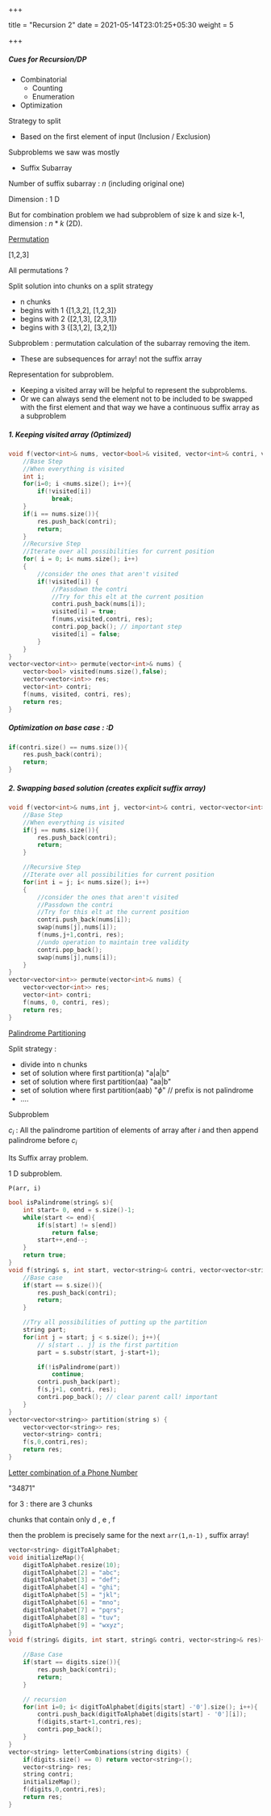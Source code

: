 +++

title = "Recursion 2"
date = 2021-05-14T23:01:25+05:30
weight = 5

+++

##### Cues for Recursion/DP

- Combinatorial
  - Counting
  - Enumeration
- Optimization

Strategy to split

- Based on the first element of input (Inclusion / Exclusion)

Subproblems we saw was mostly

- Suffix Subarray

Number of suffix subarray : $n$ (including original one)

Dimension : 1 D

But for combination problem we had subproblem of size k and size k-1, dimension : $n*k$  (2D).

[Permutation](https://leetcode.com/problems/permutations/)

[1,2,3]

All permutations ?

Split solution into chunks on a split strategy

- n chunks
- begins with 1 {[1,3,2], [1,2,3]}
- begins with 2 {[2,1,3], [2,3,1]}
- begins with 3 {[3,1,2], [3,2,1]}

Subproblem : permutation calculation of the subarray removing the item.

- These are subsequences for array! not the suffix array

Representation for subproblem.

- Keeping a visited array will be helpful to represent the subproblems.
- Or we can always send the element not to be included to be swapped with the first element and that way we have a continuous suffix array as a subproblem

##### 1. Keeping visited array (Optimized)

````c++
void f(vector<int>& nums, vector<bool>& visited, vector<int>& contri, vector<vector<int>>& res){
    //Base Step
    //When everything is visited
    int i;
    for(i=0; i <nums.size(); i++){
        if(!visited[i])
            break;
    }
    if(i == nums.size()){
        res.push_back(contri);
        return;
    }
    //Recursive Step
    //Iterate over all possibilities for current position
    for( i = 0; i< nums.size(); i++)
    {
        //consider the ones that aren't visited
        if(!visited[i]) {
            //Passdown the contri
            //Try for this elt at the current position
            contri.push_back(nums[i]);
            visited[i] = true;
            f(nums,visited,contri, res);
            contri.pop_back(); // important step
            visited[i] = false;
        } 
    }
}
vector<vector<int>> permute(vector<int>& nums) {
    vector<bool> visited(nums.size(),false);
    vector<vector<int>> res;
    vector<int> contri;
    f(nums, visited, contri, res);
    return res;
}
````

##### Optimization on base case : :D

````c++
if(contri.size() == nums.size()){
    res.push_back(contri);
    return;
}
````

##### 2. Swapping based solution (creates explicit suffix array)

````c++
void f(vector<int>& nums,int j, vector<int>& contri, vector<vector<int>>& res){
    //Base Step
    //When everything is visited
    if(j == nums.size()){
        res.push_back(contri);
        return;
    }

    //Recursive Step
    //Iterate over all possibilities for current position
    for(int i = j; i< nums.size(); i++)
    {
        //consider the ones that aren't visited
        //Passdown the contri
        //Try for this elt at the current position
        contri.push_back(nums[i]);
        swap(nums[j],nums[i]);
        f(nums,j+1,contri, res);
        //undo operation to maintain tree validity
        contri.pop_back();
        swap(nums[j],nums[i]);
    }
}
vector<vector<int>> permute(vector<int>& nums) {
    vector<vector<int>> res;
    vector<int> contri;
    f(nums, 0, contri, res);
    return res;
}
````

[Palindrome Partitioning](https://leetcode.com/problems/palindrome-partitioning/)

Split strategy :

- divide into n chunks
- set of solution where first partition(a) "a|a|b" 
- set of solution where first partition(aa) "aa|b"
- set of solution where first partition(aab) "$\phi$" // prefix is not palindrome
- ....

Subproblem

$c_i$ : All the palindrome partition of elements of array after $i$ and then append palindrome before $c_i$ 

Its Suffix array problem.

1 D subproblem.

`P(arr, i)`

````c++
bool isPalindrome(string& s){
    int start= 0, end = s.size()-1;
    while(start <= end){
        if(s[start] != s[end])
            return false;
        start++,end--;
    }
    return true;
}
void f(string& s, int start, vector<string>& contri, vector<vector<string>>& res){
    //Base case
    if(start == s.size()){
        res.push_back(contri);
        return;
    }

    //Try all possibilities of putting up the partition
    string part;
    for(int j = start; j < s.size(); j++){
        // s[start .. j] is the first partition
        part = s.substr(start, j-start+1);

        if(!isPalindrome(part))
            continue;
        contri.push_back(part);
        f(s,j+1, contri, res);
        contri.pop_back(); // clear parent call! important
    }
}
vector<vector<string>> partition(string s) {
    vector<vector<string>> res;
    vector<string> contri;
    f(s,0,contri,res);
    return res;
}
````

[Letter combination of a Phone Number](https://leetcode.com/problems/letter-combinations-of-a-phone-number/)

"34871"

for 3 : there are 3 chunks 

chunks that contain only d , e , f

then the problem is precisely same for the next `arr(1,n-1)` , suffix array!

````c++
vector<string> digitToAlphabet;
void initializeMap(){
    digitToAlphabet.resize(10);
    digitToAlphabet[2] = "abc";
    digitToAlphabet[3] = "def";
    digitToAlphabet[4] = "ghi";
    digitToAlphabet[5] = "jkl";
    digitToAlphabet[6] = "mno";
    digitToAlphabet[7] = "pqrs";
    digitToAlphabet[8] = "tuv";
    digitToAlphabet[9] = "wxyz";
}
void f(string& digits, int start, string& contri, vector<string>& res){

    //Base Case
    if(start == digits.size()){
        res.push_back(contri);
        return;
    }

    // recursion
    for(int i=0; i< digitToAlphabet[digits[start] -'0'].size(); i++){
        contri.push_back(digitToAlphabet[digits[start] - '0'][i]);
        f(digits,start+1,contri,res);
        contri.pop_back();
    }
}
vector<string> letterCombinations(string digits) {
    if(digits.size() == 0) return vector<string>();
    vector<string> res;
    string contri;
    initializeMap();
    f(digits,0,contri,res);
    return res;
}
````

